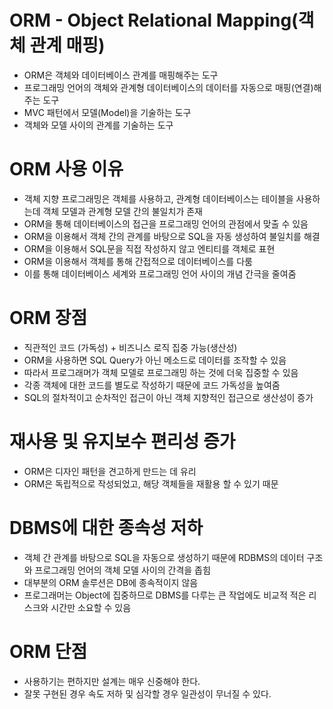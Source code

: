 <h1> ORM - Object Relational Mapping(객체 관계 매핑) </h1>

- ORM은 객체와 데이터베이스 관계를 매핑해주는 도구
- 프로그래밍 언어의 객체와 관계형 데이터베이스의 데이터를 자동으로 매핑(연결)해주는 도구
- MVC 패턴에서 모델(Model)을 기술하는 도구
- 객체와 모델 사이의 관계를 기술하는 도구

<h1> ORM 사용 이유 </h1>

- 객체 지향 프로그래밍은 객체를 사용하고, 관계형 데이터베이스는 테이블을 사용하는데 객체 모델과 관계형 모델 간의 불일치가 존재
- ORM을 통해 데이터베이스의 접근을 프로그래밍 언어의 관점에서 맞출 수 있음
- ORM을 이용해서 객체 간의 관계를 바탕으로 SQL을 자동 생성하여 불일치를 해결
- ORM을 이용해서 SQL문을 직접 작성하지 않고 엔티티를 객체로 표현
- ORM을 이용해서 객체를 통해 간접적으로 데이터베이스를 다룸
- 이를 통해 데이터베이스 세계와 프로그래밍 언어 사이의 개념 간극을 줄여줌

<h1> ORM 장점 </h1>

- 직관적인 코드 (가독성) + 비즈니스 로직 집중 가능(생산성)
- ORM을 사용하면 SQL Query가 아닌 메소드로 데이터를 조작할 수 있음
- 따라서 프로그래머가 객체 모델로 프로그래밍 하는 것에 더욱 집중할 수 있음
- 각종 객체에 대한 코드를 별도로 작성하기 때문에 코드 가독성을 높여줌
- SQL의 절차적이고 순차적인 접근이 아닌 객체 지향적인 접근으로 생산성이 증가

<h1> 재사용 및 유지보수 편리성 증가 </h1>

- ORM은 디자인 패턴을 견고하게 만드는 데 유리
- ORM은 독립적으로 작성되었고, 해당 객체들을 재활용 할 수 있기 때문

<h1> DBMS에 대한 종속성 저하 </h1>

- 객체 간 관계를 바탕으로 SQL을 자동으로 생성하기 때문에 RDBMS의 데이터 구조와 프로그래밍 언어의 객체 모델 사이의 간격을 좁힘
- 대부분의 ORM 솔루션은 DB에 종속적이지 않음
- 프로그래머는 Object에 집중하므로 DBMS를 다루는 큰 작업에도 비교적 적은 리스크와 시간만 소요할 수 있음

<h1> ORM 단점 </h1>

- 사용하기는 편하지만 설계는 매우 신중해야 한다.
- 잘못 구현된 경우 속도 저하 및 심각할 경우 일관성이 무너질 수 있다.
